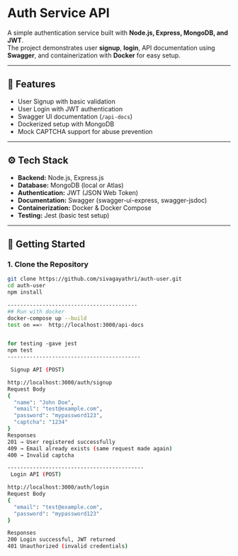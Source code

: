# Auth Service API

A simple authentication service built with **Node.js, Express, MongoDB, and JWT**.  
The project demonstrates user **signup**, **login**, API documentation using **Swagger**, and containerization with **Docker** for easy setup.

---

## 📌 Features
- User Signup with basic validation
- User Login with JWT authentication
- Swagger UI documentation (`/api-docs`)
- Dockerized setup with MongoDB
- Mock CAPTCHA support for abuse prevention

---

## ⚙️ Tech Stack
- **Backend:** Node.js, Express.js  
- **Database:** MongoDB (local or Atlas)  
- **Authentication:** JWT (JSON Web Token)  
- **Documentation:** Swagger (swagger-ui-express, swagger-jsdoc)  
- **Containerization:** Docker & Docker Compose  
- **Testing:** Jest (basic test setup)

---

## 🚀 Getting Started

### 1. Clone the Repository
```bash
git clone https://github.com/sivagayathri/auth-user.git
cd auth-user
npm install

-----------------------------------------
## Run with docker
docker-compose up --build
test on ==>  http://localhost:3000/api-docs


for testing -gave jest 
npm test
------------------------------------------

 Signup API (POST)

http://localhost:3000/auth/signup
Request Body
{
  "name": "John Doe",
  "email": "test@example.com",
  "password": "mypassword123",
  "captcha": "1234"
}
Responses
201 → User registered successfully
409 → Email already exists (same request made again)
400 → Invalid captcha

-------------------------------------------
 Login API (POST)

http://localhost:3000/auth/login
Request Body
{
  "email": "test@example.com",
  "password": "mypassword123"
}

Responses
200	Login successful, JWT returned	
401	Unauthorized (invalid credentials)